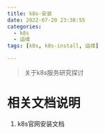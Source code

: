 ```yaml
---
title: k8s-安装
date: 2022-07-20 23:38:55
categories:
  - k8s
  - 运维
tags: [k8s, k8s-install, 运维]

---
```


> 关于k8s服务研究探讨

<!-- more -->

# 相关文档说明

1. k8s官网安装文档
